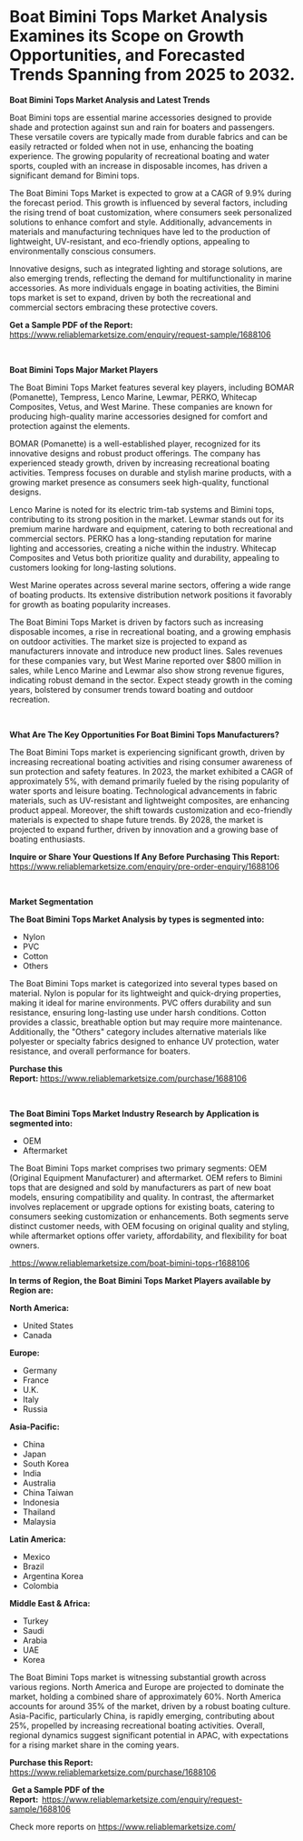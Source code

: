 <p><h1>Boat Bimini Tops Market Analysis Examines its Scope on Growth Opportunities, and Forecasted Trends Spanning from 2025 to 2032.</h1></p><p><strong>Boat Bimini Tops Market Analysis and Latest Trends</strong></p>
<p><p>Boat Bimini tops are essential marine accessories designed to provide shade and protection against sun and rain for boaters and passengers. These versatile covers are typically made from durable fabrics and can be easily retracted or folded when not in use, enhancing the boating experience. The growing popularity of recreational boating and water sports, coupled with an increase in disposable incomes, has driven a significant demand for Bimini tops.</p><p>The Boat Bimini Tops Market is expected to grow at a CAGR of 9.9% during the forecast period. This growth is influenced by several factors, including the rising trend of boat customization, where consumers seek personalized solutions to enhance comfort and style. Additionally, advancements in materials and manufacturing techniques have led to the production of lightweight, UV-resistant, and eco-friendly options, appealing to environmentally conscious consumers.</p><p>Innovative designs, such as integrated lighting and storage solutions, are also emerging trends, reflecting the demand for multifunctionality in marine accessories. As more individuals engage in boating activities, the Bimini tops market is set to expand, driven by both the recreational and commercial sectors embracing these protective covers.</p></p>
<p><strong>Get a Sample PDF of the Report:&nbsp;</strong> <a href="https://www.reliablemarketsize.com/enquiry/request-sample/1688106?utm_campaign=3165&utm_medium=2&utm_source=Github&utm_content=ia&utm_term=10042025&utm_id=boat-bimini-tops">https://www.reliablemarketsize.com/enquiry/request-sample/1688106</a></p>
<p>&nbsp;</p>
<p><strong>Boat Bimini Tops Major Market Players</strong></p>
<p><p>The Boat Bimini Tops Market features several key players, including BOMAR (Pomanette), Tempress, Lenco Marine, Lewmar, PERKO, Whitecap Composites, Vetus, and West Marine. These companies are known for producing high-quality marine accessories designed for comfort and protection against the elements. </p><p>BOMAR (Pomanette) is a well-established player, recognized for its innovative designs and robust product offerings. The company has experienced steady growth, driven by increasing recreational boating activities. Tempress focuses on durable and stylish marine products, with a growing market presence as consumers seek high-quality, functional designs.</p><p>Lenco Marine is noted for its electric trim-tab systems and Bimini tops, contributing to its strong position in the market. Lewmar stands out for its premium marine hardware and equipment, catering to both recreational and commercial sectors. PERKO has a long-standing reputation for marine lighting and accessories, creating a niche within the industry. Whitecap Composites and Vetus both prioritize quality and durability, appealing to customers looking for long-lasting solutions.</p><p>West Marine operates across several marine sectors, offering a wide range of boating products. Its extensive distribution network positions it favorably for growth as boating popularity increases.</p><p>The Boat Bimini Tops Market is driven by factors such as increasing disposable incomes, a rise in recreational boating, and a growing emphasis on outdoor activities. The market size is projected to expand as manufacturers innovate and introduce new product lines. Sales revenues for these companies vary, but West Marine reported over $800 million in sales, while Lenco Marine and Lewmar also show strong revenue figures, indicating robust demand in the sector. Expect steady growth in the coming years, bolstered by consumer trends toward boating and outdoor recreation.</p></p>
<p>&nbsp;</p>
<p><strong>What Are The Key Opportunities For Boat Bimini Tops Manufacturers?</strong></p>
<p><p>The Boat Bimini Tops market is experiencing significant growth, driven by increasing recreational boating activities and rising consumer awareness of sun protection and safety features. In 2023, the market exhibited a CAGR of approximately 5%, with demand primarily fueled by the rising popularity of water sports and leisure boating. Technological advancements in fabric materials, such as UV-resistant and lightweight composites, are enhancing product appeal. Moreover, the shift towards customization and eco-friendly materials is expected to shape future trends. By 2028, the market is projected to expand further, driven by innovation and a growing base of boating enthusiasts.</p></p>
<p><strong>Inquire or Share Your Questions If Any Before Purchasing This Report:</strong> <a href="https://www.reliablemarketsize.com/enquiry/pre-order-enquiry/1688106?utm_campaign=3165&utm_medium=2&utm_source=Github&utm_content=ia&utm_term=10042025&utm_id=boat-bimini-tops">https://www.reliablemarketsize.com/enquiry/pre-order-enquiry/1688106</a></p>
<p>&nbsp;</p>
<p><strong>Market Segmentation</strong></p>
<p><strong>The Boat Bimini Tops Market Analysis by types is segmented into:</strong></p>
<p><ul><li>Nylon</li><li>PVC</li><li>Cotton</li><li>Others</li></ul></p>
<p><p>The Boat Bimini Tops market is categorized into several types based on material. Nylon is popular for its lightweight and quick-drying properties, making it ideal for marine environments. PVC offers durability and sun resistance, ensuring long-lasting use under harsh conditions. Cotton provides a classic, breathable option but may require more maintenance. Additionally, the "Others" category includes alternative materials like polyester or specialty fabrics designed to enhance UV protection, water resistance, and overall performance for boaters.</p></p>
<p><strong>Purchase this Report:&nbsp;</strong><a href="https://www.reliablemarketsize.com/purchase/1688106?utm_campaign=3165&utm_medium=2&utm_source=Github&utm_content=ia&utm_term=10042025&utm_id=boat-bimini-tops">https://www.reliablemarketsize.com/purchase/1688106</a></p>
<p>&nbsp;</p>
<p><strong>The Boat Bimini Tops Market Industry Research by Application is segmented into:</strong></p>
<p><ul><li>OEM</li><li>Aftermarket</li></ul></p>
<p><p>The Boat Bimini Tops market comprises two primary segments: OEM (Original Equipment Manufacturer) and aftermarket. OEM refers to Bimini tops that are designed and sold by manufacturers as part of new boat models, ensuring compatibility and quality. In contrast, the aftermarket involves replacement or upgrade options for existing boats, catering to consumers seeking customization or enhancements. Both segments serve distinct customer needs, with OEM focusing on original quality and styling, while aftermarket options offer variety, affordability, and flexibility for boat owners.</p></p>
<p><a href="https://www.reliablemarketsize.com/boat-bimini-tops-r1688106?utm_campaign=3165&utm_medium=2&utm_source=Github&utm_content=ia&utm_term=10042025&utm_id=boat-bimini-tops">&nbsp;https://www.reliablemarketsize.com/boat-bimini-tops-r1688106</a></p>
<p><strong>In terms of Region, the Boat Bimini Tops Market Players available by Region are:</strong></p>
<p>
    <p> <strong> North America: </strong>
        <ul>
            <li>United States</li>
            <li>Canada</li>
        </ul>
        </p> 
    <p> <strong> Europe: </strong>
        <ul>
            <li>Germany</li>
            <li>France</li>
            <li>U.K.</li>
            <li>Italy</li>
            <li>Russia</li>
        </ul>
        </p> 
    <p> <strong> Asia-Pacific: </strong>
        <ul>
            <li>China</li>
            <li>Japan</li>
            <li>South Korea</li>
            <li>India</li>
            <li>Australia</li>
            <li>China Taiwan</li>
            <li>Indonesia</li>
            <li>Thailand</li>
            <li>Malaysia</li>
        </ul>
        </p> 
    <p> <strong> Latin America: </strong>
        <ul>
            <li>Mexico</li>
            <li>Brazil</li>
            <li>Argentina Korea</li>
            <li>Colombia</li>
        </ul>
        </p> 
    <p> <strong> Middle East & Africa: </strong>
        <ul>
            <li>Turkey</li>
            <li>Saudi</li>
            <li>Arabia</li>
            <li>UAE</li>
            <li>Korea</li>
        </ul>
    </p>
    </p>
<p><p>The Boat Bimini Tops market is witnessing substantial growth across various regions. North America and Europe are projected to dominate the market, holding a combined share of approximately 60%. North America accounts for around 35% of the market, driven by a robust boating culture. Asia-Pacific, particularly China, is rapidly emerging, contributing about 25%, propelled by increasing recreational boating activities. Overall, regional dynamics suggest significant potential in APAC, with expectations for a rising market share in the coming years.</p></p>
<p><strong>Purchase this Report: </strong><a href="https://www.reliablemarketsize.com/purchase/1688106?utm_campaign=3165&utm_medium=2&utm_source=Github&utm_content=ia&utm_term=10042025&utm_id=boat-bimini-tops">https://www.reliablemarketsize.com/purchase/1688106</a></p>
<p>&nbsp;<strong>Get a Sample PDF of the Report:&nbsp;&nbsp;</strong><a href="https://www.reliablemarketsize.com/enquiry/request-sample/1688106?utm_campaign=3165&utm_medium=2&utm_source=Github&utm_content=ia&utm_term=10042025&utm_id=boat-bimini-tops">https://www.reliablemarketsize.com/enquiry/request-sample/1688106</a></p>
<p><strong></strong></p>
<p>Check more reports on <a href="https://www.reliablemarketsize.com/?utm_campaign=3165&utm_medium=2&utm_source=Github&utm_content=ia&utm_term=10042025&utm_id=boat-bimini-tops">https://www.reliablemarketsize.com/</a></p>